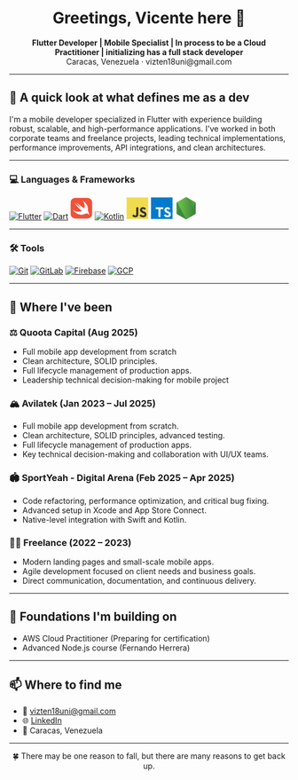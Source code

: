 <h1 align="center">Greetings, Vicente here 👋</h1>

<p align="center">
  <strong>Flutter Developer | Mobile Specialist | In process to be a Cloud Practitioner | initializing has a full stack developer</strong><br/>
  Caracas, Venezuela · vizten18uni@gmail.com
</p>

---

## 🚀 A quick look at what defines me as a dev

I'm a mobile developer specialized in Flutter with experience building robust, scalable, and high-performance applications. I've worked in both corporate teams and freelance projects, leading technical implementations, performance improvements, API integrations, and clean architectures.

---

### 💻 Languages & Frameworks

<p align="left">
  <a href="https://flutter.dev" target="_blank"><img src="https://www.vectorlogo.zone/logos/flutterio/flutterio-icon.svg" alt="Flutter" width="40" height="40"/></a>
  <a href="https://dart.dev" target="_blank"><img src="https://www.vectorlogo.zone/logos/dartlang/dartlang-icon.svg" alt="Dart" width="40" height="40"/></a>
  <a href="https://developer.apple.com/swift/" target="_blank"><img src="https://raw.githubusercontent.com/devicons/devicon/master/icons/swift/swift-original.svg" alt="Swift" width="40" height="40"/></a>
  <a href="https://kotlinlang.org" target="_blank"><img src="https://www.vectorlogo.zone/logos/kotlinlang/kotlinlang-icon.svg" alt="Kotlin" width="40" height="40"/></a>
  <a href="https://developer.mozilla.org/en-US/docs/Web/JavaScript" target="_blank"><img src="https://raw.githubusercontent.com/devicons/devicon/master/icons/javascript/javascript-original.svg" alt="JavaScript" width="40" height="40"/></a>
  <a href="https://www.typescriptlang.org/" target="_blank"><img src="https://raw.githubusercontent.com/devicons/devicon/master/icons/typescript/typescript-original.svg" alt="TypeScript" width="40" height="40"/></a>
  <a href="https://nodejs.org/" target="_blank"><img src="https://raw.githubusercontent.com/devicons/devicon/master/icons/nodejs/nodejs-original.svg" alt="Node.js" width="40" height="40"/></a>
</p>

---

### 🛠️ Tools

<p align="left">
  <a href="https://git-scm.com/" target="_blank"><img src="https://www.vectorlogo.zone/logos/git-scm/git-scm-icon.svg" alt="Git" width="40" height="40"/></a>
  <a href="https://about.gitlab.com/" target="_blank"><img src="https://www.vectorlogo.zone/logos/gitlab/gitlab-icon.svg" alt="GitLab" width="40" height="40"/></a>
  <a href="https://firebase.google.com/" target="_blank"><img src="https://www.vectorlogo.zone/logos/firebase/firebase-icon.svg" alt="Firebase" width="40" height="40"/></a>
  <a href="https://cloud.google.com/" target="_blank"><img src="https://www.vectorlogo.zone/logos/google_cloud/google_cloud-icon.svg" alt="GCP" width="40" height="40"/></a>
</p>

---

## 📱 Where I've been
### ⚖️ **Quoota Capital** (Aug 2025)
- Full mobile app development from scratch
- Clean architecture, SOLID principles.
- Full lifecycle management of production apps.
- Leadership technical decision-making for mobile project

### 🏔️ **Avilatek** (Jan 2023 – Jul 2025)
- Full mobile app development from scratch.
- Clean architecture, SOLID principles, advanced testing.
- Full lifecycle management of production apps.
- Key technical decision-making and collaboration with UI/UX teams.

### 🏟️ **SportYeah - Digital Arena** (Feb 2025 – Apr 2025)
- Code refactoring, performance optimization, and critical bug fixing.
- Advanced setup in Xcode and App Store Connect.
- Native-level integration with Swift and Kotlin.

### 🧑‍💻 **Freelance** (2022 – 2023)
- Modern landing pages and small-scale mobile apps.
- Agile development focused on client needs and business goals.
- Direct communication, documentation, and continuous delivery.

---

## 🌱 Foundations I'm building on

- AWS Cloud Practitioner (Preparing for certification)
- Advanced Node.js course (Fernando Herrera)

---

## 📫 Where to find me

- 📧 vizten18uni@gmail.com  
- 🌐 [LinkedIn](https://www.linkedin.com/in/vicente-herrera-371175234)  
- 📍 Caracas, Venezuela

---

<p align="center">
🍀 There may be one reason to fall, but there are many reasons to get back up.
</p>
